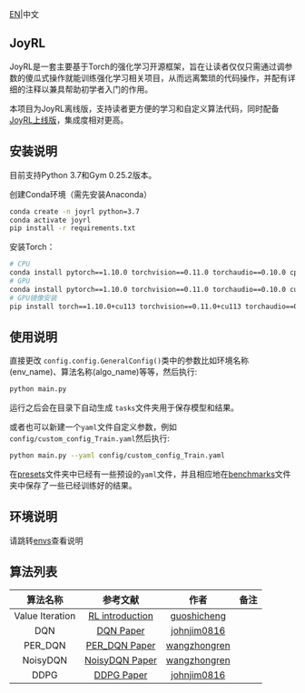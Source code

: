 [EN](./README.md)|中文

## JoyRL

JoyRL是一套主要基于Torch的强化学习开源框架，旨在让读者仅仅只需通过调参数的傻瓜式操作就能训练强化学习相关项目，从而远离繁琐的代码操作，并配有详细的注释以兼具帮助初学者入门的作用。

本项目为JoyRL离线版，支持读者更方便的学习和自定义算法代码，同时配备[JoyRL上线版](https://github.com/datawhalechina/joyrl)，集成度相对更高。

## 安装说明

目前支持Python 3.7和Gym 0.25.2版本。

创建Conda环境（需先安装Anaconda）
```bash
conda create -n joyrl python=3.7
conda activate joyrl
pip install -r requirements.txt
```
安装Torch：

```bash
# CPU
conda install pytorch==1.10.0 torchvision==0.11.0 torchaudio==0.10.0 cpuonly -c pytorch
# GPU
conda install pytorch==1.10.0 torchvision==0.11.0 torchaudio==0.10.0 cudatoolkit=11.3 -c pytorch -c conda-forge
# GPU镜像安装
pip install torch==1.10.0+cu113 torchvision==0.11.0+cu113 torchaudio==0.10.0 --extra-index-url https://download.pytorch.org/whl/cu113
```
## 使用说明

直接更改 `config.config.GeneralConfig()`类中的参数比如环境名称(env_name)、算法名称(algo_name)等等，然后执行:
```bash
python main.py
```
运行之后会在目录下自动生成 `tasks`文件夹用于保存模型和结果。

或者也可以新建一个`yaml`文件自定义参数，例如 `config/custom_config_Train.yaml`然后执行:
```bash
python main.py --yaml config/custom_config_Train.yaml
```
在[presets](./presets/)文件夹中已经有一些预设的`yaml`文件，并且相应地在[benchmarks](./benchmarks/)文件夹中保存了一些已经训练好的结果。

## 环境说明

请跳转[envs](./envs/README.md)查看说明

## 算法列表

|    算法名称     |                           参考文献                           |                     作者                      | 备注 |
| :-------------: | :----------------------------------------------------------: | :-------------------------------------------: | :--: |
| Value Iteration | [RL introduction](https://web.stanford.edu/class/psych209/Readings/SuttonBartoIPRLBook2ndEd.pdf) |   [guoshicheng](https://github.com/gsc579)    |      |
|       DQN       | [DQN Paper](https://www.cs.toronto.edu/~vmnih/docs/dqn.pdf)  | [johnjim0816](https://github.com/johnjim0816) |      |
| PER_DQN | [PER_DQN Paper](https://arxiv.org/pdf/1511.05952) | [wangzhongren](https://github.com/wangzhongren-code) |       |
| NoisyDQN | [NoisyDQN Paper](https://arxiv.org/pdf/1706.10295.pdf) | [wangzhongren](https://github.com/wangzhongren-code) |       |
| DDPG | [DDPG Paper](https://arxiv.org/abs/1509.02971) | [johnjim0816](https://github.com/johnjim0816) |       |